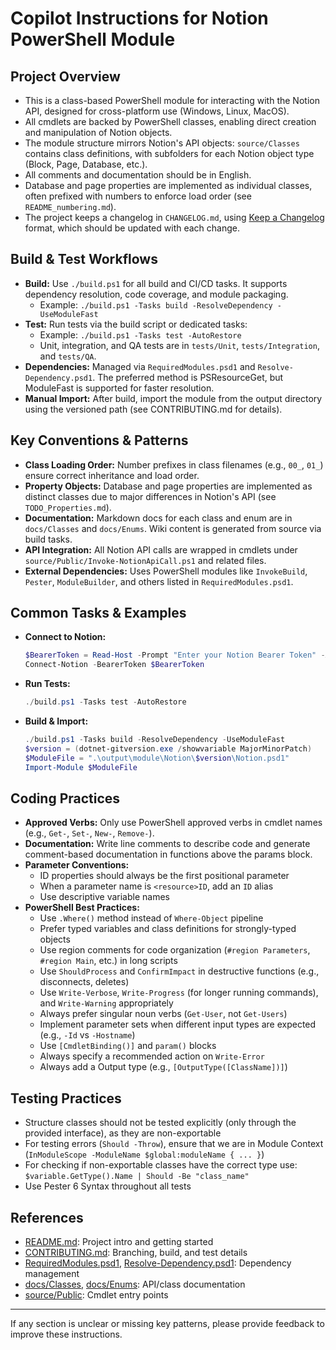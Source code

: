 # Copilot Instructions for Notion PowerShell Module

## Project Overview
- This is a class-based PowerShell module for interacting with the Notion API, designed for cross-platform use (Windows, Linux, MacOS).
- All cmdlets are backed by PowerShell classes, enabling direct creation and manipulation of Notion objects.
- The module structure mirrors Notion's API objects: `source/Classes` contains class definitions, with subfolders for each Notion object type (Block, Page, Database, etc.).
- All comments and documentation should be in English.
- Database and page properties are implemented as individual classes, often prefixed with numbers to enforce load order (see `README_numbering.md`).
- The project keeps a changelog in `CHANGELOG.md`, using [Keep a Changelog](https://keepachangelog.com/en/1.0.0/) format, which should be updated with each change.

## Build & Test Workflows
- **Build:** Use `./build.ps1` for all build and CI/CD tasks. It supports dependency resolution, code coverage, and module packaging.
  - Example: `./build.ps1 -Tasks build -ResolveDependency -UseModuleFast`
- **Test:** Run tests via the build script or dedicated tasks:
  - Example: `./build.ps1 -Tasks test -AutoRestore`
  - Unit, integration, and QA tests are in `tests/Unit`, `tests/Integration`, and `tests/QA`.
- **Dependencies:** Managed via `RequiredModules.psd1` and `Resolve-Dependency.psd1`. The preferred method is PSResourceGet, but ModuleFast is supported for faster resolution.
- **Manual Import:** After build, import the module from the output directory using the versioned path (see CONTRIBUTING.md for details).

## Key Conventions & Patterns
- **Class Loading Order:** Number prefixes in class filenames (e.g., `00_`, `01_`) ensure correct inheritance and load order.
- **Property Objects:** Database and page properties are implemented as distinct classes due to major differences in Notion's API (see `TODO_Properties.md`).
- **Documentation:** Markdown docs for each class and enum are in `docs/Classes` and `docs/Enums`. Wiki content is generated from source via build tasks.
- **API Integration:** All Notion API calls are wrapped in cmdlets under `source/Public/Invoke-NotionApiCall.ps1` and related files.
- **External Dependencies:** Uses PowerShell modules like `InvokeBuild`, `Pester`, `ModuleBuilder`, and others listed in `RequiredModules.psd1`.

## Common Tasks & Examples
- **Connect to Notion:**
  ```powershell
  $BearerToken = Read-Host -Prompt "Enter your Notion Bearer Token" -AsSecureString
  Connect-Notion -BearerToken $BearerToken
  ```
- **Run Tests:**
  ```powershell
  ./build.ps1 -Tasks test -AutoRestore
  ```
- **Build & Import:**
  ```powershell
  ./build.ps1 -Tasks build -ResolveDependency -UseModuleFast
  $version = (dotnet-gitversion.exe /showvariable MajorMinorPatch)
  $ModuleFile = ".\output\module\Notion\$version\Notion.psd1"
  Import-Module $ModuleFile
  ```

## Coding Practices
- **Approved Verbs:** Only use PowerShell approved verbs in cmdlet names (e.g., `Get-`, `Set-`, `New-`, `Remove-`).
- **Documentation:** Write line comments to describe code and generate comment-based documentation in functions above the params block.
- **Parameter Conventions:**
  - ID properties should always be the first positional parameter
  - When a parameter name is `<resource>ID`, add an `ID` alias
  - Use descriptive variable names
- **PowerShell Best Practices:**
  - Use `.Where()` method instead of `Where-Object` pipeline
  - Prefer typed variables and class definitions for strongly-typed objects
  - Use region comments for code organization (`#region Parameters`, `#region Main`, etc.) in long scripts
  - Use `ShouldProcess` and `ConfirmImpact` in destructive functions (e.g., disconnects, deletes)
  - Use `Write-Verbose`, `Write-Progress` (for longer running commands), and `Write-Warning` appropriately
  - Always prefer singular noun verbs (`Get-User`, not `Get-Users`)
  - Implement parameter sets when different input types are expected (e.g., `-Id` vs `-Hostname`)
  - Use `[CmdletBinding()]` and `param()` blocks
  - Always specify a recommended action on `Write-Error`
  - Always add a Output type (e.g., `[OutputType([ClassName])]`)

## Testing Practices
- Structure classes should not be tested explicitly (only through the provided interface), as they are non-exportable
- For testing errors (`Should -Throw`), ensure that we are in Module Context (`InModuleScope -ModuleName $global:moduleName { ... }`)
- For checking if non-exportable classes have the correct type use: `$variable.GetType().Name | Should -Be "class_name"`
- Use Pester 6 Syntax throughout all tests

## References
- [README.md](../README.md): Project intro and getting started
- [CONTRIBUTING.md](../CONTRIBUTING.md): Branching, build, and test details
- [RequiredModules.psd1](../RequiredModules.psd1), [Resolve-Dependency.psd1](../Resolve-Dependency.psd1): Dependency management
- [docs/Classes](../docs/Classes), [docs/Enums](../docs/Enums): API/class documentation
- [source/Public](../source/Public): Cmdlet entry points

---
If any section is unclear or missing key patterns, please provide feedback to improve these instructions.
